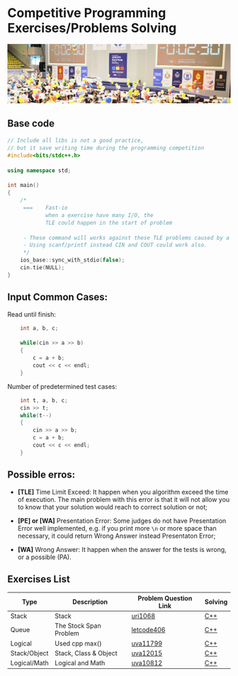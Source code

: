 # Competitive Programming Exercises/Problems Solving

![Image of many people in a programming competition, the image was found on google on mycplus website](../Assets/programming-competition.png)

## Base code

```cpp
// Include all libs is not a good practice,
// but it save writing time during the programming competition
#include<bits/stdc++.h>

using namespace std;

int main()
{
    /*
     ===    Fast-io
            when a exercise have many I/O, the
            TLE could happen in the start of problem

     - These command will works against these TLE problems caused by a bunch of I/O.
     - Using scanf/printf instead CIN and COUT could work also.
     */
    ios_base::sync_with_stdio(false);
    cin.tie(NULL);
}
```

## Input Common Cases:

Read until finish:

```cpp
    int a, b, c;

    while(cin >> a >> b)
    {
        c = a + b;
        cout << c << endl;
    }
```

Number of predetermined test cases:

```cpp
    int t, a, b, c;
    cin >> t;
    while(t--)
    {
        cin >> a >> b;
        c = a + b;
        cout << c << endl;
    }
```

## Possible erros:

- **[TLE]** Time Limit Exceed: It happen when you algorithm exceed the time of execution. The main problem with this error is that it will not allow you to know that your solution would reach to correct solution or not;

- **[PE] or [WA]** Presentation Error: Some judges do not have Presentation Error well implemented, e.g. if you print more `\n` or more space than necessary, it could return Wrong Answer instead Presentaton Error;

- **[WA]** Wrong Answer: It happen when the answer for the tests is wrong, or a possible (PA).

## Exercises List

| Type         | Description            | Problem Question Link                                                       | Solving                     |
| ------------ | ---------------------- | --------------------------------------------------------------------------- | --------------------------- |
| Stack        | Stack                  | [uri1068](https://www.beecrowd.com.br/judge/en/problems/view/1068)          | [C++](./uri1068/1068.cpp)   |
| Queue        | The Stock Span Problem | [letcode406](https://leetcode.com/problems/queue-reconstruction-by-height/) | [C++](./letcode406/406.cpp) |
| Logical      | Used cpp max()         | [uva11799](./uva11799/)                                                     | [C++](./uva11799/11799.cpp) |
| Stack/Object | Stack, Class & Object  | [uva12015](./uva12015/)                                                     | [C++](./uva12015/12015.cpp) |
| Logical/Math | Logical and Math       | [uva10812](./uva10812/)                                                     | [C++](./uva10812/10812.cpp) |

